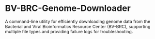 # BV-BRC-Genome-Downloader
A command-line utility for efficiently downloading genome data from the Bacterial and Viral Bioinformatics Resource Center (BV-BRC), supporting multiple file types and providing failure logs for troubleshooting.
